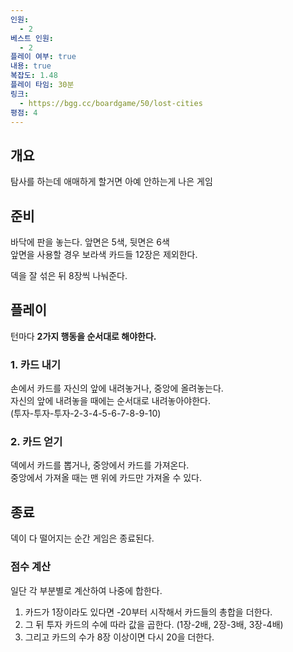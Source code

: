 ```yaml
---
인원:
  - 2
베스트 인원:
  - 2
플레이 여부: true
내용: true
복잡도: 1.48
플레이 타임: 30분
링크:
  - https://bgg.cc/boardgame/50/lost-cities
평점: 4
---
```

## 개요
탐사를 하는데 애매하게 할거면 아예 안하는게 나은 게임
## 준비
바닥에 판을 놓는다. 앞면은 5색, 뒷면은 6색  
앞면을 사용할 경우 보라색 카드들 12장은 제외한다.

덱을 잘 섞은 뒤 8장씩 나눠준다.
## 플레이
턴마다 **2가지 행동을 순서대로 해야한다.**
### 1. 카드 내기
손에서 카드를 자신의 앞에 내려놓거나, 중앙에 올려놓는다.  
자신의 앞에 내려놓을 때에는 순서대로 내려놓아야한다.  
(투자-투자-투자-2-3-4-5-6-7-8-9-10)
### 2. 카드 얻기  
덱에서 카드를 뽑거나, 중앙에서 카드를 가져온다.  
중앙에서 가져올 때는 맨 위에 카드만 가져올 수 있다.
## 종료
덱이 다 떨어지는 순간 게임은 종료된다.
### 점수 계산
일단 각 부분별로 계산하여 나중에 합한다.
1. 카드가 1장이라도 있다면 -20부터 시작해서 카드들의 총합을 더한다.
2. 그 뒤 투자 카드의 수에 따라 값을 곱한다.
   (1장-2배, 2장-3배, 3장-4배)
3. 그리고 카드의 수가 8장 이상이면 다시 20을 더한다.